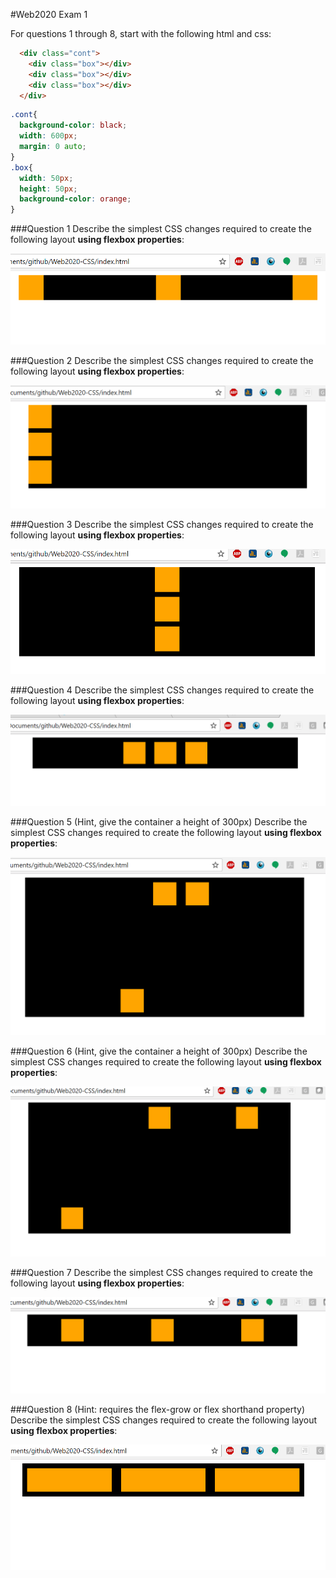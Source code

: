 #Web2020 Exam 1

For questions 1 through 8, start with the following html and css:

```html
  <div class="cont">
    <div class="box"></div>
    <div class="box"></div>
    <div class="box"></div>
  </div>
```

```css
.cont{
  background-color: black;
  width: 600px;
  margin: 0 auto;
}
.box{
  width: 50px;
  height: 50px;
  background-color: orange;
}
```

###Question 1
Describe the simplest CSS changes required to create the following layout **using flexbox properties**:

![Question 1](q1.png)

###Question 2
Describe the simplest CSS changes required to create the following layout **using flexbox properties**:

![Question 2](q2.png)

###Question 3
Describe the simplest CSS changes required to create the following layout **using flexbox properties**:

![Question 3](q3.png)

###Question 4
Describe the simplest CSS changes required to create the following layout **using flexbox properties**:

![Question 4](q4.png)

###Question 5
(Hint, give the container a height of 300px)
Describe the simplest CSS changes required to create the following layout **using flexbox properties**:

![Question 5](q5.png)

###Question 6
(Hint, give the container a height of 300px)
Describe the simplest CSS changes required to create the following layout **using flexbox properties**:

![Question 6](q6.png)

###Question 7
Describe the simplest CSS changes required to create the following layout **using flexbox properties**:

![Question 7](q7.png)

###Question 8
(Hint: requires the flex-grow or flex shorthand property)
Describe the simplest CSS changes required to create the following layout **using flexbox properties**:

![Question 8](q8.png)
